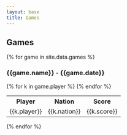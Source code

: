 ```yaml
---
layout: base
title: Games
---
```

## Games

{% for game in site.data.games %}

### {{game.name}} - {{game.date}}
<table>
	<tr>
        <th>Player</th>
		<th>Nation</th>
        <th>Score</th>
	</tr>
	{% for k in game.player %}
	<tr>
        <td>{{k.player}}</td>
		<td>{{k.nation}}</td>
        <td>{{k.score}}</td>
	</tr>
	{% endfor %}
</table>
{% endfor %}
